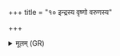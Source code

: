 +++
title = "१० इन्द्रस्य वृष्णो वरुणस्य"

+++
<details><summary>मूलम् (GR)</summary>

इन्द्रस्य वृष्णो वरुणस्य राज्ञ  
आदित्यानां मरुतां शर्ध उग्रम् ।  
महामनसां भुवनच्यवानां  
घोषो देवानां जयताम् उद् अस्थात् ॥
</details>